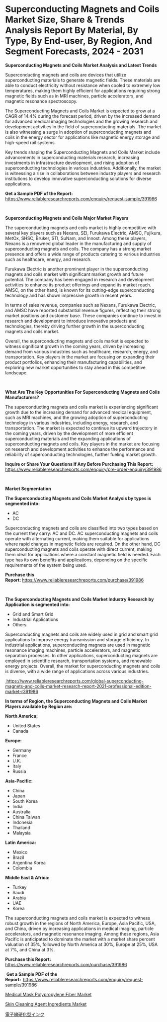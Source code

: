 <p><h1>Superconducting Magnets and Coils Market Size, Share & Trends Analysis Report By Material, By Type, By End-user, By Region, And Segment Forecasts, 2024 - 2031</h1></p><p><strong>Superconducting Magnets and Coils Market Analysis and Latest Trends</strong></p>
<p><p>Superconducting magnets and coils are devices that utilize superconducting materials to generate magnetic fields. These materials are able to conduct electricity without resistance when cooled to extremely low temperatures, making them highly efficient for applications requiring strong magnetic fields such as in MRI machines, particle accelerators, and magnetic resonance spectroscopy.</p><p>The Superconducting Magnets and Coils Market is expected to grow at a CAGR of 14.4% during the forecast period, driven by the increased demand for advanced medical imaging technologies and the growing research and development activities in the field of superconducting materials. The market is also witnessing a surge in adoption of superconducting magnets and coils in the energy sector for applications like magnetic energy storage and high-speed rail systems.</p><p>Key trends shaping the Superconducting Magnets and Coils Market include advancements in superconducting materials research, increasing investments in infrastructure development, and rising adoption of superconducting technologies in various industries. Additionally, the market is witnessing a rise in collaborations between industry players and research institutions to develop innovative superconducting solutions for diverse applications.</p></p>
<p><strong>Get a Sample PDF of the Report:&nbsp;</strong> <a href="https://www.reliableresearchreports.com/enquiry/request-sample/391986">https://www.reliableresearchreports.com/enquiry/request-sample/391986</a></p>
<p>&nbsp;</p>
<p><strong>Superconducting Magnets and Coils Major Market Players</strong></p>
<p><p>The superconducting magnets and coils market is highly competitive with several key players such as Nexans, SEI, Furukawa Electric, AMSC, Fujikura, MetOx, SHSC, Bruker, STI, SuNam, and Innost. Among these players, Nexans is a renowned global leader in the manufacturing and supply of superconducting magnets and coils. The company has a strong market presence and offers a wide range of products catering to various industries such as healthcare, energy, and research.</p><p>Furukawa Electric is another prominent player in the superconducting magnets and coils market with significant market growth and future potential. The company has been engaged in research and development activities to enhance its product offerings and expand its market reach. AMSC, on the other hand, is known for its cutting-edge superconducting technology and has shown impressive growth in recent years.</p><p>In terms of sales revenue, companies such as Nexans, Furukawa Electric, and AMSC have reported substantial revenue figures, reflecting their strong market positions and customer base. These companies continue to invest in research and development to introduce innovative products and technologies, thereby driving further growth in the superconducting magnets and coils market.</p><p>Overall, the superconducting magnets and coils market is expected to witness significant growth in the coming years, driven by increasing demand from various industries such as healthcare, research, energy, and transportation. Key players in the market are focusing on expanding their product portfolios, enhancing their manufacturing capabilities, and exploring new market opportunities to stay ahead in this competitive landscape.</p></p>
<p>&nbsp;</p>
<p><strong>What Are The Key Opportunities For Superconducting Magnets and Coils Manufacturers?</strong></p>
<p><p>The superconducting magnets and coils market is experiencing significant growth due to the increasing demand for advanced medical equipment, such as MRI machines, and the growing adoption of superconducting technology in various industries, including energy, research, and transportation. The market is expected to continue its upward trajectory in the coming years, driven by the development of more efficient superconducting materials and the expanding applications of superconducting magnets and coils. Key players in the market are focusing on research and development activities to enhance the performance and reliability of superconducting technologies, further fueling market growth.</p></p>
<p><strong>Inquire or Share Your Questions If Any Before Purchasing This Report:</strong> <a href="https://www.reliableresearchreports.com/enquiry/pre-order-enquiry/391986">https://www.reliableresearchreports.com/enquiry/pre-order-enquiry/391986</a></p>
<p>&nbsp;</p>
<p><strong>Market Segmentation</strong></p>
<p><strong>The Superconducting Magnets and Coils Market Analysis by types is segmented into:</strong></p>
<p><ul><li>AC</li><li>DC</li></ul></p>
<p><p>Superconducting magnets and coils are classified into two types based on the current they carry: AC and DC. AC superconducting magnets and coils operate with alternating current, making them suitable for applications where rapid changes in magnetic fields are required. On the other hand, DC superconducting magnets and coils operate with direct current, making them ideal for applications where a constant magnetic field is needed. Each type has its own benefits and applications, depending on the specific requirements of the system being used.</p></p>
<p><strong>Purchase this Report:&nbsp;</strong><a href="https://www.reliableresearchreports.com/purchase/391986">https://www.reliableresearchreports.com/purchase/391986</a></p>
<p>&nbsp;</p>
<p><strong>The Superconducting Magnets and Coils Market Industry Research by Application is segmented into:</strong></p>
<p><ul><li>Grid and Smart Grid</li><li>Industrial Applications</li><li>Others</li></ul></p>
<p><p>Superconducting magnets and coils are widely used in grid and smart grid applications to improve energy transmission and storage efficiency. In industrial applications, superconducting magnets are used in magnetic resonance imaging machines, particle accelerators, and magnetic separation processes. In other applications, superconducting magnets are employed in scientific research, transportation systems, and renewable energy projects. Overall, the market for superconducting magnets and coils is diverse, with a wide range of applications across various industries.</p></p>
<p><a href="https://www.reliableresearchreports.com/global-superconducting-magnets-and-coils-market-research-report-2021-professional-edition-market-r391986">&nbsp;https://www.reliableresearchreports.com/global-superconducting-magnets-and-coils-market-research-report-2021-professional-edition-market-r391986</a></p>
<p><strong>In terms of Region, the Superconducting Magnets and Coils Market Players available by Region are:</strong></p>
<p>
    <p> <strong> North America: </strong>
        <ul>
            <li>United States</li>
            <li>Canada</li>
        </ul>
        </p> 
    <p> <strong> Europe: </strong>
        <ul>
            <li>Germany</li>
            <li>France</li>
            <li>U.K.</li>
            <li>Italy</li>
            <li>Russia</li>
        </ul>
        </p> 
    <p> <strong> Asia-Pacific: </strong>
        <ul>
            <li>China</li>
            <li>Japan</li>
            <li>South Korea</li>
            <li>India</li>
            <li>Australia</li>
            <li>China Taiwan</li>
            <li>Indonesia</li>
            <li>Thailand</li>
            <li>Malaysia</li>
        </ul>
        </p> 
    <p> <strong> Latin America: </strong>
        <ul>
            <li>Mexico</li>
            <li>Brazil</li>
            <li>Argentina Korea</li>
            <li>Colombia</li>
        </ul>
        </p> 
    <p> <strong> Middle East & Africa: </strong>
        <ul>
            <li>Turkey</li>
            <li>Saudi</li>
            <li>Arabia</li>
            <li>UAE</li>
            <li>Korea</li>
        </ul>
    </p>
    </p>
<p><p>The superconducting magnets and coils market is expected to witness robust growth in the regions of North America, Europe, Asia Pacific, USA, and China, driven by increasing applications in medical imaging, particle accelerators, and magnetic resonance imaging. Among these regions, Asia Pacific is anticipated to dominate the market with a market share percent valuation of 35%, followed by North America at 30%, Europe at 25%, USA at 7%, and China at 3%.</p></p>
<p><strong>Purchase this Report: </strong><a href="https://www.reliableresearchreports.com/purchase/391986">https://www.reliableresearchreports.com/purchase/391986</a></p>
<p>&nbsp;<strong>Get a Sample PDF of the Report:&nbsp;&nbsp;</strong><a href="https://www.reliableresearchreports.com/enquiry/request-sample/391986">https://www.reliableresearchreports.com/enquiry/request-sample/391986</a></p>
<p><strong></strong></p>
<p><p><a href="https://github.com/luckyshygirl/Market-Research-Report-List-5/blob/main/medical-mask-polypropylene-fiber-market.md">Medical Mask Polypropylene Fiber Market</a></p><p><a href="https://github.com/vimar16th/Market-Research-Report-List-5/blob/main/skin-cleaning-agent-ingredients-market.md">Skin Cleaning Agent Ingredients Market</a></p><p><a href="https://github.com/JoanaNitzsche/Market-Research-Report-List-1/blob/main/2812759117799.md">電子線硬化型インク</a></p></p>